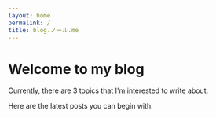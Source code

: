 ```yaml
---
layout: home
permalink: /
title: blog.ノール.me
---
```

# Welcome to my blog

Currently, there are 3 topics that I'm interested to write about.

Here are the latest posts you can begin with.